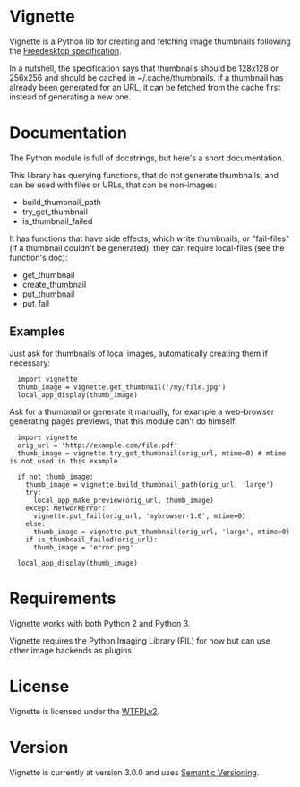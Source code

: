 # Vignette

Vignette is a Python lib for creating and fetching image thumbnails following the [Freedesktop specification](http://specifications.freedesktop.org/thumbnail-spec/thumbnail-spec-latest.html).

In a nutshell, the specification says that thumbnails should be 128x128 or 256x256 and should be cached in ~/.cache/thumbnails. If a thumbnail has already been generated for an URL, it can be fetched from the cache first instead of generating a new one.

# Documentation

The Python module is full of docstrings, but here's a short documentation.

This library has querying functions, that do not generate thumbnails, and can be used with files or URLs, that can be non-images:

* build_thumbnail_path
* try_get_thumbnail
* is_thumbnail_failed

It has functions that have side effects, which write thumbnails, or "fail-files" (if a thumbnail couldn't be generated), they can require local-files (see the function's doc):

* get_thumbnail
* create_thumbnail
* put_thumbnail
* put_fail

## Examples

Just ask for thumbnails of local images, automatically creating them if necessary:
```
  import vignette
  thumb_image = vignette.get_thumbnail('/my/file.jpg')
  local_app_display(thumb_image)
```

Ask for a thumbnail or generate it manually, for example a web-browser generating pages previews, that this module can't do himself:

```
  import vignette
  orig_url = 'http://example.com/file.pdf'
  thumb_image = vignette.try_get_thumbnail(orig_url, mtime=0) # mtime is not used in this example

  if not thumb_image:
    thumb_image = vignette.build_thumbnail_path(orig_url, 'large')
    try:
      local_app_make_preview(orig_url, thumb_image)
    except NetworkError:
      vignette.put_fail(orig_url, 'mybrowser-1.0', mtime=0)
    else:
      thumb_image = vignette.put_thumbnail(orig_url, 'large', mtime=0)
    if is_thumbnail_failed(orig_url):
      thumb_image = 'error.png'

  local_app_display(thumb_image)
```

# Requirements

Vignette works with both Python 2 and Python 3.

Vignette requires the Python Imaging Library (PIL) for now but can use other image backends as plugins.

# License

Vignette is licensed under the [WTFPLv2](http://wtfpl.net).

# Version

Vignette is currently at version 3.0.0 and uses [Semantic Versioning](http://semver.org/).
